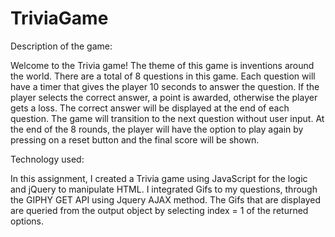 # TriviaGame

Description of the game:

Welcome to the Trivia game! The theme of this game is inventions around the world. There are a total of 8 questions in this game. Each question will have a timer that gives the player 10 seconds to answer the question. If the player selects the correct answer, a point is awarded, otherwise the player gets a loss. The correct answer will be displayed at the end of each question. The game will transition to the next question without user input. At the end of the 8 rounds, the player will have the option to play again by pressing on a reset button and the final score will be shown.

Technology used:

In this assignment, I created a Trivia game using JavaScript for the logic and jQuery to manipulate HTML. I integrated Gifs to my questions, through the GIPHY GET API using Jquery AJAX method. The Gifs that are displayed are queried from the output object by selecting index = 1 of the returned options.
